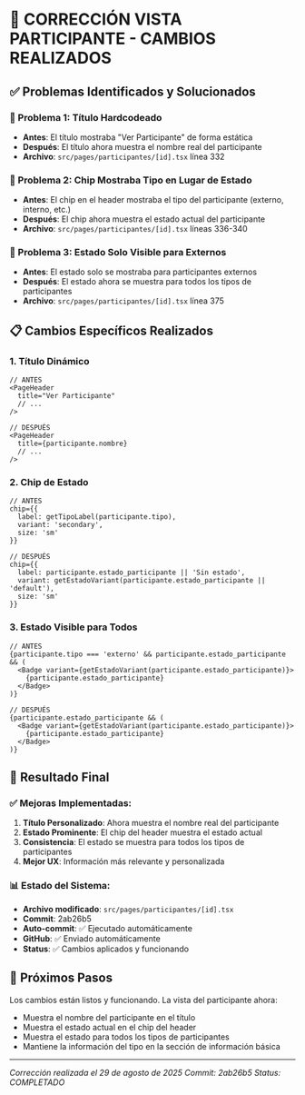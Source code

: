 # 🎯 CORRECCIÓN VISTA PARTICIPANTE - CAMBIOS REALIZADOS

## ✅ Problemas Identificados y Solucionados

### 🔧 Problema 1: Título Hardcodeado
- **Antes**: El título mostraba "Ver Participante" de forma estática
- **Después**: El título ahora muestra el nombre real del participante
- **Archivo**: `src/pages/participantes/[id].tsx` línea 332

### 🔧 Problema 2: Chip Mostraba Tipo en Lugar de Estado
- **Antes**: El chip en el header mostraba el tipo del participante (externo, interno, etc.)
- **Después**: El chip ahora muestra el estado actual del participante
- **Archivo**: `src/pages/participantes/[id].tsx` líneas 336-340

### 🔧 Problema 3: Estado Solo Visible para Externos
- **Antes**: El estado solo se mostraba para participantes externos
- **Después**: El estado ahora se muestra para todos los tipos de participantes
- **Archivo**: `src/pages/participantes/[id].tsx` línea 375

## 📋 Cambios Específicos Realizados

### 1. Título Dinámico
```tsx
// ANTES
<PageHeader
  title="Ver Participante"
  // ...
/>

// DESPUÉS
<PageHeader
  title={participante.nombre}
  // ...
/>
```

### 2. Chip de Estado
```tsx
// ANTES
chip={{
  label: getTipoLabel(participante.tipo),
  variant: 'secondary',
  size: 'sm'
}}

// DESPUÉS
chip={{
  label: participante.estado_participante || 'Sin estado',
  variant: getEstadoVariant(participante.estado_participante || 'default'),
  size: 'sm'
}}
```

### 3. Estado Visible para Todos
```tsx
// ANTES
{participante.tipo === 'externo' && participante.estado_participante && (
  <Badge variant={getEstadoVariant(participante.estado_participante)}>
    {participante.estado_participante}
  </Badge>
)}

// DESPUÉS
{participante.estado_participante && (
  <Badge variant={getEstadoVariant(participante.estado_participante)}>
    {participante.estado_participante}
  </Badge>
)}
```

## 🎯 Resultado Final

### ✅ Mejoras Implementadas:
1. **Título Personalizado**: Ahora muestra el nombre real del participante
2. **Estado Prominente**: El chip del header muestra el estado actual
3. **Consistencia**: El estado se muestra para todos los tipos de participantes
4. **Mejor UX**: Información más relevante y personalizada

### 📊 Estado del Sistema:
- **Archivo modificado**: `src/pages/participantes/[id].tsx`
- **Commit**: 2ab26b5
- **Auto-commit**: ✅ Ejecutado automáticamente
- **GitHub**: ✅ Enviado automáticamente
- **Status**: ✅ Cambios aplicados y funcionando

## 🔄 Próximos Pasos
Los cambios están listos y funcionando. La vista del participante ahora:
- Muestra el nombre del participante en el título
- Muestra el estado actual en el chip del header
- Muestra el estado para todos los tipos de participantes
- Mantiene la información del tipo en la sección de información básica

---
*Corrección realizada el 29 de agosto de 2025*
*Commit: 2ab26b5*
*Status: COMPLETADO*
